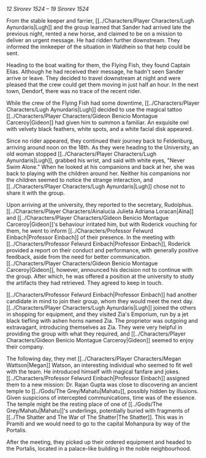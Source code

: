 _12 Sirorev 1524 – 19 Sirorev 1524_

From the stable keeper and farrier, [[../Characters/Player Characters/Lugh Aynurdaris|Lugh]] and the group learned that Sander had arrived late the previous night, rented a new horse, and claimed to be on a mission to deliver an urgent message. He had ridden further downstream. They informed the innkeeper of the situation in Waldhein so that help could be sent.

Heading to the boat waiting for them, the Flying Fish, they found Captain Elias. Although he had received their message, he hadn't seen Sander arrive or leave. They decided to travel downstream at night and were pleased that the crew could get them moving in just half an hour. In the next town, Dendorf, there was no trace of the recent rider.

While the crew of the Flying Fish had some downtime, [[../Characters/Player Characters/Lugh Aynurdaris|Lugh]] decided to use the magical tattoo [[../Characters/Player Characters/Gideon Benicio Montague Carceroy|Gideon]] had given him to summon a familiar. An exquisite owl with velvety black feathers, white spots, and a white facial disk appeared.

Since no rider appeared, they continued their journey back to Feldenburg, arriving around noon on the 18th. As they were heading to the University, an old woman stopped [[../Characters/Player Characters/Lugh Aynurdaris|Lugh]], grabbed his wrist, and said with white eyes, "Never Swim Alone." When he looked at his companions and back at her, she was back to playing with the children around her. Neither his companions nor the children seemed to notice the strange interaction, and [[../Characters/Player Characters/Lugh Aynurdaris|Lugh]] chose not to share it with the group.

Upon arriving at the university, they reported to the secretary, Rudolphus. [[../Characters/Player Characters/Ainalucia Julieta Adriana Loracan|Aina]] and [[../Characters/Player Characters/Gideon Benicio Montague Carceroy|Gideon]]'s behaviour irritated him, but with Roderick vouching for them, he went to inform [[../Characters/Professor Felwurd Einbach|Professor Einbach]] of their presence. In the meeting with [[../Characters/Professor Felwurd Einbach|Professor Einbach]], Roderick provided a report on their conduct and performance, with generally positive feedback, aside from the need for better communication. [[../Characters/Player Characters/Gideon Benicio Montague Carceroy|Gideon]], however, announced his decision not to continue with the group. After which, he was offered a position at the university to study the artifacts they had retrieved. They agreed to keep in touch.

[[../Characters/Professor Felwurd Einbach|Professor Einbach]] had another candidate in mind to join their group, whom they would meet the next day. [[../Characters/Player Characters/Lugh Aynurdaris|Lugh]] joined the others in shopping for equipment, and they visited Zia's Emporium, run by a jet black tiefling with ashen horns named Zia. The proprietor was outgoing and extravagant, introducing themselves as Zia. They were very helpful in providing the group with what they required, and [[../Characters/Player Characters/Gideon Benicio Montague Carceroy|Gideon]] seemed to enjoy their company.

The following day, they met [[../Characters/Player Characters/Megan Wattson|Megan]] Watson, an interesting individual who seemed to fit well with the team. He introduced himself with magical fanfare and jokes. [[../Characters/Professor Felwurd Einbach|Professor Einbach]] assigned them to a new mission: Dr. Rajan Gupta was close to discovering an ancient temple to [[../Gods/The Grey/Mahatu|Mahatu]], possibly hidden by illusions. Given suspicions of intercepted communications, time was of the essence. The temple might be the resting place of one of [[../Gods/The Grey/Mahatu|Mahatu]]'s underlings, potentially buried with fragments of [[../The Shatter and The War of The Shatter|The Shatter]]. This was in Pramiti and we would need to go to the capital Mohanpura by way of the Portalis.

After the meeting, they picked up their ordered equipment and headed to the Portalis, located in a palace-like building in the noble neighbourhood.